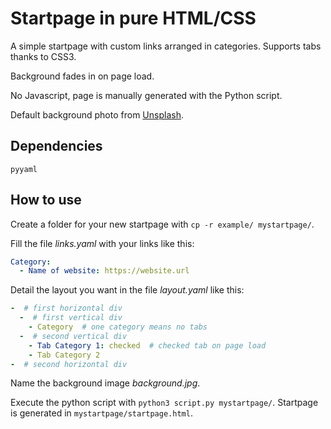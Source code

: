 # Startpage in pure HTML/CSS

A simple startpage with custom links arranged in categories. Supports tabs thanks to CSS3.

Background fades in on page load.

No Javascript, page is manually generated with the Python script.

Default background photo from [Unsplash](https://unsplash.com).

## Dependencies

`pyyaml`

## How to use

Create a folder for your new startpage with `cp -r example/ mystartpage/`.

Fill the file *links.yaml* with your links like this:

```yaml
Category:
  - Name of website: https://website.url
```

Detail the layout you want in the file *layout.yaml* like this:

```yaml
-  # first horizontal div
  -  # first vertical div
    - Category  # one category means no tabs
  -  # second vertical div
    - Tab Category 1: checked  # checked tab on page load
    - Tab Category 2
-  # second horizontal div
```

Name the background image *background.jpg*.

Execute the python script with `python3 script.py mystartpage/`. Startpage is generated in `mystartpage/startpage.html`.
